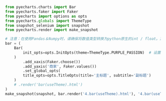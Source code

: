 
<BlogInfo title="6.使用主图" author="白日梦想猿" pv=0 read_times=0 pre_cost_time=0分35秒 category="pyecharts学习" tag_list="['pyecharts学习']" create_time="2021.01.21 13:05:53" update_time="2021.01.21 14:45:48" />

```python
from pyecharts.charts import Bar
from pyecharts.faker import Faker
from pyecharts import options as opts
from pyecharts.globals import ThemeType
from snapshot_selenium import snapshot
from pyecharts.render import make_snapshot

# 注意：在使用Pandas＆Numpy时，请确保将数值类型转换为python原生的int / float。某些整体类型请确保为int，而不是numpy.int32
bar = (
    Bar(
        init_opts=opts.InitOpts(theme=ThemeType.PURPLE_PASSION)  # 设置主题
    )
        .add_xaxis(Faker.choose())
        .add_yaxis('商家', Faker.values())
        .set_global_opts(
        title_opts=opts.TitleOpts(title='主标题', subtitle='副标题')
    )
    # .render('bar(useTheme).html')
)
make_snapshot(snapshot, bar.render('4.bar(useTheme).html'), '4.bar(useTheme).png')  # 将图片保存到本地

```
